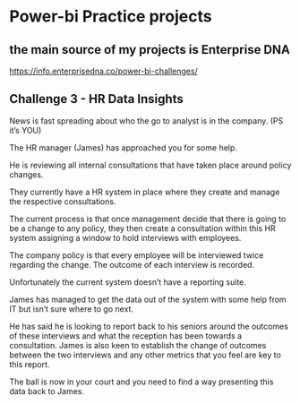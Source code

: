# Power-bi Practice projects 

## the main source of my projects is Enterprise DNA
https://info.enterprisedna.co/power-bi-challenges/

## Challenge 3 - HR Data Insights
News is fast spreading about who the go to analyst is in the company. (PS it’s YOU)

The HR manager (James) has approached you for some help.

He is reviewing all internal consultations that have taken place around policy changes.

They currently have a HR system in place where they create and manage the respective consultations.

The current process is that once management decide that there is going to be a change to any policy, they then create a consultation within this HR system assigning a window to hold interviews with employees.

The company policy is that every employee will be interviewed twice regarding the change. The outcome of each interview is recorded.

Unfortunately the current system doesn’t have a reporting suite.

James has managed to get the data out of the system with some help from IT but isn’t sure where to go next.

He has said he is looking to report back to his seniors around the outcomes of these interviews and what the reception has been towards a consultation. James is also keen to establish the change of outcomes between the two interviews and any other metrics that you feel are key to this report.

The ball is now in your court and you need to find a way presenting this data back to James.
